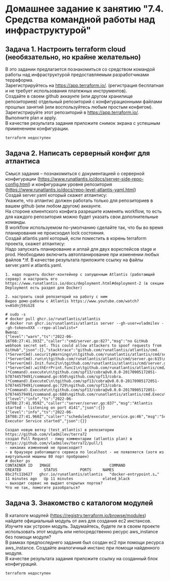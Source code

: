 # Домашнее задание к занятию "7.4. Средства командной работы над инфраструктурой"  

## Задача 1. Настроить terraform cloud (необязательно, но крайне желательно)

В это задании предлагается познакомиться со средством командой работы над инфраструктурой предоставляемым разработчиками терраформа.  
Зарегистрируйтесь на https://app.terraform.io/. (регистрация бесплатная и не требует использования платежных инструментов).  
Создайте в своем github аккаунте (или другом хранилище репозиториев) отдельный репозиторий с конфигурационными файлами   
прошлых занятий (или воспользуйтесь любым простым конфигом).
Зарегистрируйте этот репозиторий в https://app.terraform.io/.  
Выполните plan и apply.  
В качестве результата задания приложите снимок экрана с успешным применением конфигурации.  
```
terraform недоступен
```

## Задача 2. Написать серверный конфиг для атлантиса  

Смысл задания – познакомиться с документацией о серверной конфигурации (https://www.runatlantis.io/docs/server-side-repo-config.html)
и конфигурации уровня репозитория (https://www.runatlantis.io/docs/repo-level-atlantis-yaml.html)  
Создай server.yaml который скажет атлантису:  
Укажите, что атлантис должен работать только для репозиториев в вашем github (или любом другом) аккаунте.  
На стороне клиентского конфига разрешите изменять workflow, то есть для каждого репозитория можно будет указать свои дополнительные команды.  
В workflow используемом по-умолчанию сделайте так, что бы во время планирования не происходил lock состояния.  
Создай atlantis.yaml который, если поместить в корень terraform проекта, скажет атлантису:  
Надо запускать планирование и аплай для двух воркспейсов stage и prod.
Необходимо включить автопланирование при изменении любых файлов *.tf.
В качестве результата приложите ссылку на файлы server.yaml и atlantis.yaml.
```
1. надо поднять docker-контейнер с запущенным Atlantis (работающий сервер) и настроить его
https://www.runatlantis.io/docs/deployment.html#deployment-2 (в секции Deployment есть раздел для Docker)  

2. настроить свой репозиторий на работу с ним
Видео демо-работы с Atlantis https://www.youtube.com/watch?v=ASdnj59iG2E

# sudo -s
# docker pull ghcr.io/runatlantis/atlantis
# docker run ghcr.io/runatlantis/atlantis server --gh-user=vladmilev --gh-token=XXX --repo-allowlist=*
Вывод:
{"level":"warn","ts":"2022-06-16T08:27:41.393Z","caller":"cmd/server.go:827","msg":"no GitHub webhook secret set. This could allow attackers to spoof requests from GitHub","json":{},"stacktrace":"github.com/runatlantis/atlantis/cmd.(*ServerCmd).securityWarnings\n\tgithub.com/runatlantis/atlantis/cmd/server.go:827\ngithub.com/runatlantis/atlantis/cmd.(*ServerCmd).run\n\tgithub.com/runatlantis/atlantis/cmd/server.go:615\ngithub.com/runatlantis/atlantis/cmd.(*ServerCmd).Init.func2\n\tgithub.com/runatlantis/atlantis/cmd/server.go:511\ngithub.com/runatlantis/atlantis/cmd.(*ServerCmd).withErrPrint.func1\n\tgithub.com/runatlantis/atlantis/cmd/server.go:904\ngithub.com/spf13/cobra.(*Command).execute\n\tgithub.com/spf13/cobra@v0.0.0-20170905172051-b78744579491/command.go:650\ngithub.com/spf13/cobra.(*Command).ExecuteC\n\tgithub.com/spf13/cobra@v0.0.0-20170905172051-b78744579491/command.go:729\ngithub.com/spf13/cobra.(*Command).Execute\n\tgithub.com/spf13/cobra@v0.0.0-20170905172051-b78744579491/command.go:688\ngithub.com/runatlantis/atlantis/cmd.Execute\n\tgithub.com/runatlantis/atlantis/cmd/root.go:30\nmain.main\n\tgithub.com/runatlantis/atlantis/main.go:49\nruntime.main\n\truntime/proc.go:255"}
{"level":"info","ts":"2022-06-16T08:27:41.959Z","caller":"server/server.go:837","msg":"Atlantis started - listening on port 4141","json":{}}
{"level":"info","ts":"2022-06-16T08:27:41.960Z","caller":"scheduled/executor_service.go:46","msg":"Scheduled Executor Service started","json":{}}
 
Создал новую ветку (test_atlantis) в репозитории https://github.com/vladmilev/terra72
создал Pull Request - пишу комментарии (atlantis plan) в https://github.com/vladmilev/terra72/pull/1
- никаких изменений не происходит?
- в браузере работающего сервиса по localhost - не появляется (хотя из виртуальной машины 80 порт проброшен)
# docker ps
CONTAINER ID   IMAGE                          COMMAND                  CREATED          STATUS          PORTS     NAMES
8bc2fc11b627   ghcr.io/runatlantis/atlantis   "docker-entrypoint.s…"   11 minutes ago   Up 11 minutes             elated_black
- выходит сервис не выдает открытых портов?
Что не так, помогите разобраться?
```

## Задача 3. Знакомство с каталогом модулей

В каталоге модулей (https://registry.terraform.io/browse/modules) найдите официальный модуль от aws для создания ec2 инстансов.  
Изучите как устроен модуль. Задумайтесь, будете ли в своем проекте использовать этот модуль или непосредственно ресурс aws_instance без помощи модуля?  
В рамках предпоследнего задания был создан ec2 при помощи ресурса aws_instance. Создайте аналогичный инстанс при помощи найденного модуля.  
В качестве результата задания приложите ссылку на созданный блок конфигураций.  
```
terraform недоступен
```
